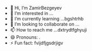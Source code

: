 - 👋 Hi, I’m ZamirBezgeyev
- 👀 I’m interested in ...
- 🌱 I’m currently learning ...bgshtrhb
- 💞️ I’m looking to collaborate on ...
- 📫 How to reach me ...dxtrydtfghyuji
- 😄 Pronouns: .
- ⚡ Fun fact: fvijdfjgsdrjigv
<!---
ZamirBezgeyev/ZamirBezgeyev is a ✨ special ✨ repository because its `README.md` (this file) appears on your GitHub profile.
You can click the Preview link to take a look at your changes.
--->
